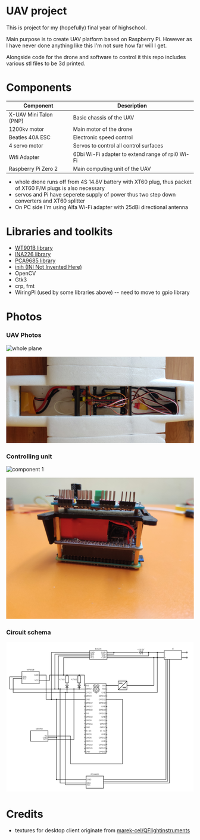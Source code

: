 # UAV project

This is project for my (hopefully) final year of highschool.

Main purpose is to create UAV platform based on Raspberry Pi.
However as I have never done anything like this I'm not sure how far will I get.

Alongside code for the drone and software to control it this repo includes various stl files to be 3d printed.


# Components

| Component                                     | Description                                        |
|-----------------------------------------------|----------------------------------------------------|
| X-UAV Mini Talon (PNP)                        | Basic chassis of the UAV                           |
| 1200kv motor 					                        | Main motor of the drone                            |
| Beatles 40A ESC                               | Electronic speed control                           |
| 4 servo motor                                 | Servos to control all control surfaces             |
| Wifi Adapter                                  | 6Dbi Wi-Fi adapter to extend range of rpi0 Wi-Fi   |
| Raspberry Pi Zero 2                           | Main computing unit of the UAV                     |

* whole drone runs off from 4S 14.8V battery with XT60 plug, thus packet of XT60 F/M plugs is also necessary
* servos and Pi have seperete supply of power thus two step down converters and XT60 splitter
* On PC side I'm using Alfa Wi-Fi adapter with 25dBi directional antenna

# Libraries and toolkits
* [WT901B library](https://github.com/havrak/Raspberry-JY901-Serial-I2C)
* [INA226 library](https://github.com/havrak/raspberry-pi-ina226)
* [PCA9685 library](https://github.com/havrak/PCA9685-rpi)
* [inih (INI Not Invented Here)](https://github.com/benhoyt/inih)
* OpenCV
* Gtk3
* crp, fmt
* WiringPi (used by some libraries above) -- need to move to gpio library

# Photos

### UAV Photos

![whole plane](./photos/whole_plane.jpg)

![body detail](./photos/body.jpg)

### Controlling unit

![component 1](./photos/detail.jpg)

![component 2](./photos/detail_2.jpg)

### Circuit schema

![circuit](./photos/schema.png)


# Credits
* textures for desktop client originate from [marek-cel/QFlightinstruments](https://github.com/marek-cel/QFlightinstruments)


